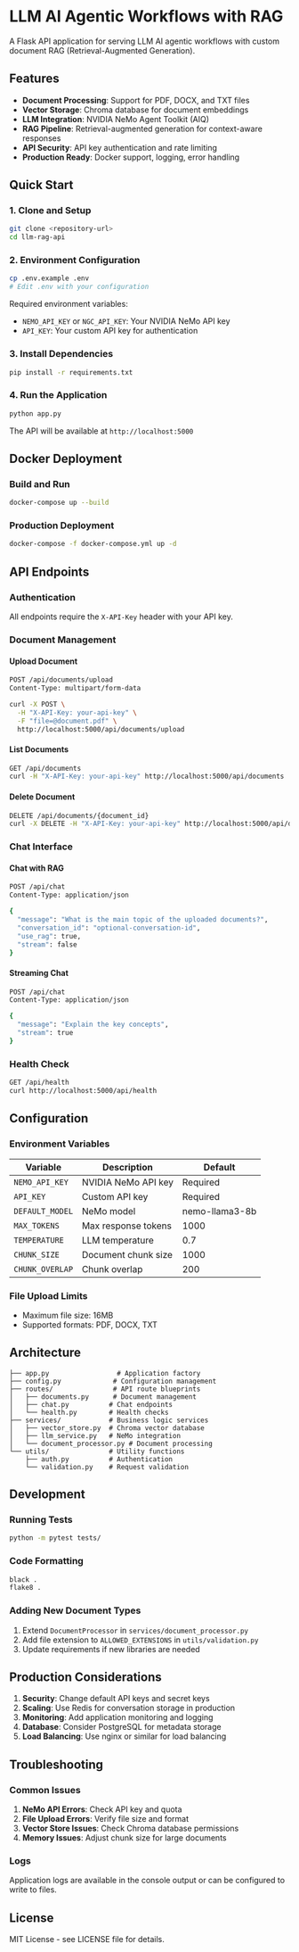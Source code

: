 # LLM AI Agentic Workflows with RAG

A Flask API application for serving LLM AI agentic workflows with custom document RAG (Retrieval-Augmented Generation).

## Features

- **Document Processing**: Support for PDF, DOCX, and TXT files
- **Vector Storage**: Chroma database for document embeddings
- **LLM Integration**: NVIDIA NeMo Agent Toolkit (AIQ)
- **RAG Pipeline**: Retrieval-augmented generation for context-aware responses
- **API Security**: API key authentication and rate limiting
- **Production Ready**: Docker support, logging, error handling

## Quick Start

### 1. Clone and Setup

```bash
git clone <repository-url>
cd llm-rag-api
```

### 2. Environment Configuration

```bash
cp .env.example .env
# Edit .env with your configuration
```

Required environment variables:
- `NEMO_API_KEY` or `NGC_API_KEY`: Your NVIDIA NeMo API key
- `API_KEY`: Your custom API key for authentication

### 3. Install Dependencies

```bash
pip install -r requirements.txt
```

### 4. Run the Application

```bash
python app.py
```

The API will be available at `http://localhost:5000`

## Docker Deployment

### Build and Run

```bash
docker-compose up --build
```

### Production Deployment

```bash
docker-compose -f docker-compose.yml up -d
```

## API Endpoints

### Authentication
All endpoints require the `X-API-Key` header with your API key.

### Document Management

#### Upload Document
```bash
POST /api/documents/upload
Content-Type: multipart/form-data

curl -X POST \
  -H "X-API-Key: your-api-key" \
  -F "file=@document.pdf" \
  http://localhost:5000/api/documents/upload
```

#### List Documents
```bash
GET /api/documents
curl -H "X-API-Key: your-api-key" http://localhost:5000/api/documents
```

#### Delete Document
```bash
DELETE /api/documents/{document_id}
curl -X DELETE -H "X-API-Key: your-api-key" http://localhost:5000/api/documents/{id}
```

### Chat Interface

#### Chat with RAG
```bash
POST /api/chat
Content-Type: application/json

{
  "message": "What is the main topic of the uploaded documents?",
  "conversation_id": "optional-conversation-id",
  "use_rag": true,
  "stream": false
}
```

#### Streaming Chat
```bash
POST /api/chat
Content-Type: application/json

{
  "message": "Explain the key concepts",
  "stream": true
}
```

### Health Check
```bash
GET /api/health
curl http://localhost:5000/api/health
```

## Configuration

### Environment Variables

| Variable | Description | Default |
|----------|-------------|---------|
| `NEMO_API_KEY` | NVIDIA NeMo API key | Required |
| `API_KEY` | Custom API key | Required |
| `DEFAULT_MODEL` | NeMo model | nemo-llama3-8b |
| `MAX_TOKENS` | Max response tokens | 1000 |
| `TEMPERATURE` | LLM temperature | 0.7 |
| `CHUNK_SIZE` | Document chunk size | 1000 |
| `CHUNK_OVERLAP` | Chunk overlap | 200 |

### File Upload Limits
- Maximum file size: 16MB
- Supported formats: PDF, DOCX, TXT

## Architecture

```
├── app.py                 # Application factory
├── config.py             # Configuration management
├── routes/               # API route blueprints
│   ├── documents.py      # Document management
│   ├── chat.py          # Chat endpoints
│   └── health.py        # Health checks
├── services/            # Business logic services
│   ├── vector_store.py  # Chroma vector database
│   ├── llm_service.py   # NeMo integration
│   └── document_processor.py # Document processing
└── utils/               # Utility functions
    ├── auth.py          # Authentication
    └── validation.py    # Request validation
```

## Development

### Running Tests
```bash
python -m pytest tests/
```

### Code Formatting
```bash
black .
flake8 .
```

### Adding New Document Types
1. Extend `DocumentProcessor` in `services/document_processor.py`
2. Add file extension to `ALLOWED_EXTENSIONS` in `utils/validation.py`
3. Update requirements if new libraries are needed

## Production Considerations

1. **Security**: Change default API keys and secret keys
2. **Scaling**: Use Redis for conversation storage in production
3. **Monitoring**: Add application monitoring and logging
4. **Database**: Consider PostgreSQL for metadata storage
5. **Load Balancing**: Use nginx or similar for load balancing

## Troubleshooting

### Common Issues

1. **NeMo API Errors**: Check API key and quota
2. **File Upload Errors**: Verify file size and format
3. **Vector Store Issues**: Check Chroma database permissions
4. **Memory Issues**: Adjust chunk size for large documents

### Logs
Application logs are available in the console output or can be configured to write to files.

## License

MIT License - see LICENSE file for details.
